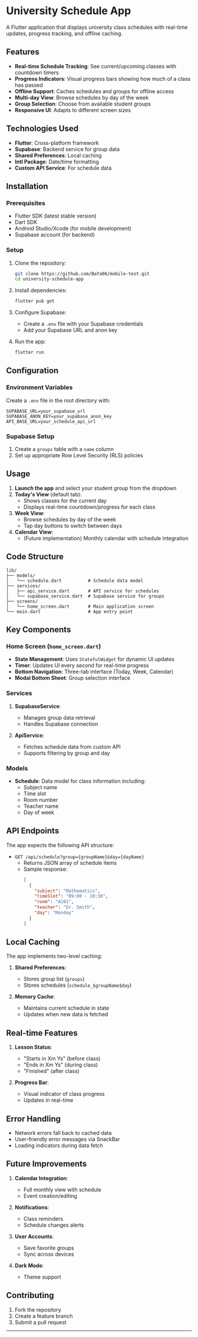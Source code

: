 # University Schedule App

A Flutter application that displays university class schedules with real-time updates, progress tracking, and offline caching.

## Features

- **Real-time Schedule Tracking**: See current/upcoming classes with countdown timers
- **Progress Indicators**: Visual progress bars showing how much of a class has passed
- **Offline Support**: Caches schedules and groups for offline access
- **Multi-day View**: Browse schedules by day of the week
- **Group Selection**: Choose from available student groups
- **Responsive UI**: Adapts to different screen sizes

## Technologies Used

- **Flutter**: Cross-platform framework
- **Supabase**: Backend service for group data
- **Shared Preferences**: Local caching
- **Intl Package**: Date/time formatting
- **Custom API Service**: For schedule data

## Installation

### Prerequisites

- Flutter SDK (latest stable version)
- Dart SDK
- Android Studio/Xcode (for mobile development)
- Supabase account (for backend)

### Setup

1. Clone the repository:
   ```bash
   git clone https://github.com/BaYa06/mobile-test.git
   cd university-schedule-app
   ```

2. Install dependencies:
   ```bash
   flutter pub get
   ```

3. Configure Supabase:
   - Create a `.env` file with your Supabase credentials
   - Add your Supabase URL and anon key

4. Run the app:
   ```bash
   flutter run
   ```

## Configuration

### Environment Variables

Create a `.env` file in the root directory with:

```env
SUPABASE_URL=your_supabase_url
SUPABASE_ANON_KEY=your_supabase_anon_key
API_BASE_URL=your_schedule_api_url
```

### Supabase Setup

1. Create a `groups` table with a `name` column
2. Set up appropriate Row Level Security (RLS) policies

## Usage

1. **Launch the app** and select your student group from the dropdown
2. **Today's View** (default tab):
   - Shows classes for the current day
   - Displays real-time countdown/progress for each class
3. **Week View**:
   - Browse schedules by day of the week
   - Tap day buttons to switch between days
4. **Calendar View**:
   - (Future implementation) Monthly calendar with schedule integration

## Code Structure

```
lib/
├── models/
│   └── schedule.dart          # Schedule data model
├── services/
│   ├── api_service.dart       # API service for schedules
│   └── supabase_service.dart  # Supabase service for groups
├── screens/
│   └── home_screen.dart       # Main application screen
└── main.dart                  # App entry point
```

## Key Components

### Home Screen (`home_screen.dart`)

- **State Management**: Uses `StatefulWidget` for dynamic UI updates
- **Timer**: Updates UI every second for real-time progress
- **Bottom Navigation**: Three-tab interface (Today, Week, Calendar)
- **Modal Bottom Sheet**: Group selection interface

### Services

1. **SupabaseService**:
   - Manages group data retrieval
   - Handles Supabase connection

2. **ApiService**:
   - Fetches schedule data from custom API
   - Supports filtering by group and day

### Models

- **Schedule**: Data model for class information including:
  - Subject name
  - Time slot
  - Room number
  - Teacher name
  - Day of week

## API Endpoints

The app expects the following API structure:

- `GET /api/schedule?group={groupName}&day={dayName}`
  - Returns JSON array of schedule items
  - Sample response:
    ```json
    [
      {
        "subject": "Mathematics",
        "timeSlot": "09:00 - 10:30",
        "room": "A101",
        "teacher": "Dr. Smith",
        "day": "Monday"
      }
    ]
    ```

## Local Caching

The app implements two-level caching:

1. **Shared Preferences**:
   - Stores group list (`groups`)
   - Stores schedules (`schedule_$groupName$day`)

2. **Memory Cache**:
   - Maintains current schedule in state
   - Updates when new data is fetched

## Real-time Features

1. **Lesson Status**:
   - "Starts in Xm Ys" (before class)
   - "Ends in Xm Ys" (during class)
   - "Finished" (after class)

2. **Progress Bar**:
   - Visual indicator of class progress
   - Updates in real-time

## Error Handling

- Network errors fall back to cached data
- User-friendly error messages via SnackBar
- Loading indicators during data fetch

## Future Improvements

1. **Calendar Integration**:
   - Full monthly view with schedule
   - Event creation/editing

2. **Notifications**:
   - Class reminders
   - Schedule changes alerts

3. **User Accounts**:
   - Save favorite groups
   - Sync across devices

4. **Dark Mode**:
   - Theme support

## Contributing

1. Fork the repository
2. Create a feature branch
3. Submit a pull request

---

